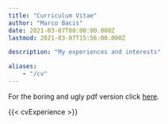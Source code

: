 ```yaml
---
title: "Curriculum Vitae"
author: "Marco Bacis"
date: 2021-03-07T00:00:00.000Z
lastmod: 2021-03-07T15:56:00.000Z

description: "My experiences and interests"

aliases:
    - "/cv"
---
```


For the boring and ugly pdf version click [here](/marcobacis_cv.pdf).

{{< cvExperience >}}